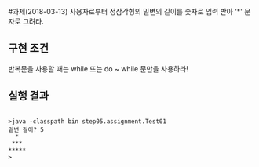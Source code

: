 #과제(2018-03-13)
사용자로부터 정삼각형의 밑변의 길이를 숫자로 입력 받아 '*' 문자로 그려라.
## 구현 조건
반복문을 사용할 때는 while 또는 do ~ while 문만을 사용하라!

## 실행 결과
```

>java -classpath bin step05.assignment.Test01
밑변 길이? 5
  *
 ***
*****
>
```